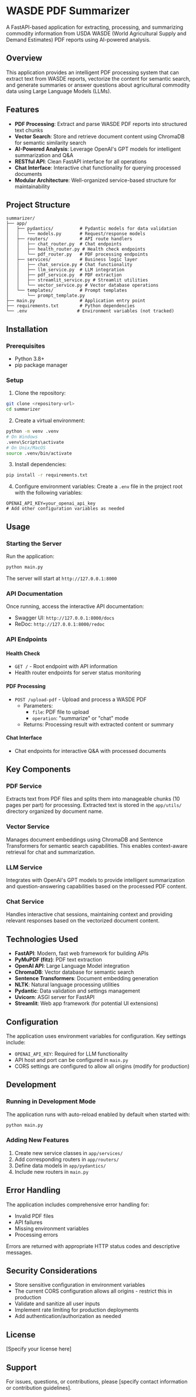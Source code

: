 # WASDE PDF Summarizer

A FastAPI-based application for extracting, processing, and summarizing commodity information from USDA WASDE (World Agricultural Supply and Demand Estimates) PDF reports using AI-powered analysis.

## Overview

This application provides an intelligent PDF processing system that can extract text from WASDE reports, vectorize the content for semantic search, and generate summaries or answer questions about agricultural commodity data using Large Language Models (LLMs).

## Features

- **PDF Processing**: Extract and parse WASDE PDF reports into structured text chunks
- **Vector Search**: Store and retrieve document content using ChromaDB for semantic similarity search
- **AI-Powered Analysis**: Leverage OpenAI's GPT models for intelligent summarization and Q&A
- **RESTful API**: Clean FastAPI interface for all operations
- **Chat Interface**: Interactive chat functionality for querying processed documents
- **Modular Architecture**: Well-organized service-based structure for maintainability

## Project Structure

```
summarizer/
├── app/
│   ├── pydantics/          # Pydantic models for data validation
│   │   └── models.py       # Request/response models
│   ├── routers/            # API route handlers
│   │   ├── chat_router.py  # Chat endpoints
│   │   ├── health_router.py # Health check endpoints
│   │   └── pdf_router.py   # PDF processing endpoints
│   ├── services/           # Business logic layer
│   │   ├── chat_service.py # Chat functionality
│   │   ├── llm_service.py  # LLM integration
│   │   ├── pdf_service.py  # PDF extraction
│   │   ├── streamlit_service.py # Streamlit utilities
│   │   └── vector_service.py # Vector database operations
│   └── templates/          # Prompt templates
│       └── prompt_template.py
├── main.py                 # Application entry point
├── requirements.txt        # Python dependencies
└── .env                   # Environment variables (not tracked)
```

## Installation

### Prerequisites

- Python 3.8+
- pip package manager

### Setup

1. Clone the repository:
```bash
git clone <repository-url>
cd summarizer
```

2. Create a virtual environment:
```bash
python -m venv .venv
# On Windows
.venv\Scripts\activate
# On Unix/MacOS
source .venv/bin/activate
```

3. Install dependencies:
```bash
pip install -r requirements.txt
```

4. Configure environment variables:
Create a `.env` file in the project root with the following variables:
```env
OPENAI_API_KEY=your_openai_api_key
# Add other configuration variables as needed
```

## Usage

### Starting the Server

Run the application:
```bash
python main.py
```

The server will start at `http://127.0.0.1:8000`

### API Documentation

Once running, access the interactive API documentation:
- Swagger UI: `http://127.0.0.1:8000/docs`
- ReDoc: `http://127.0.0.1:8000/redoc`

### API Endpoints

#### Health Check
- `GET /` - Root endpoint with API information
- Health router endpoints for server status monitoring

#### PDF Processing
- `POST /upload-pdf` - Upload and process a WASDE PDF
  - Parameters:
    - `file`: PDF file to upload
    - `operation`: "summarize" or "chat" mode
  - Returns: Processing result with extracted content or summary

#### Chat Interface
- Chat endpoints for interactive Q&A with processed documents

## Key Components

### PDF Service
Extracts text from PDF files and splits them into manageable chunks (10 pages per part) for processing. Extracted text is stored in the `app/utils/` directory organized by document name.

### Vector Service
Manages document embeddings using ChromaDB and Sentence Transformers for semantic search capabilities. This enables context-aware retrieval for chat and summarization.

### LLM Service
Integrates with OpenAI's GPT models to provide intelligent summarization and question-answering capabilities based on the processed PDF content.

### Chat Service
Handles interactive chat sessions, maintaining context and providing relevant responses based on the vectorized document content.

## Technologies Used

- **FastAPI**: Modern, fast web framework for building APIs
- **PyMuPDF (fitz)**: PDF text extraction
- **OpenAI API**: Large Language Model integration
- **ChromaDB**: Vector database for semantic search
- **Sentence Transformers**: Document embedding generation
- **NLTK**: Natural language processing utilities
- **Pydantic**: Data validation and settings management
- **Uvicorn**: ASGI server for FastAPI
- **Streamlit**: Web app framework (for potential UI extensions)

## Configuration

The application uses environment variables for configuration. Key settings include:

- `OPENAI_API_KEY`: Required for LLM functionality
- API host and port can be configured in `main.py`
- CORS settings are configured to allow all origins (modify for production)

## Development

### Running in Development Mode

The application runs with auto-reload enabled by default when started with:
```bash
python main.py
```

### Adding New Features

1. Create new service classes in `app/services/`
2. Add corresponding routers in `app/routers/`
3. Define data models in `app/pydantics/`
4. Include new routers in `main.py`

## Error Handling

The application includes comprehensive error handling for:
- Invalid PDF files
- API failures
- Missing environment variables
- Processing errors

Errors are returned with appropriate HTTP status codes and descriptive messages.

## Security Considerations

- Store sensitive configuration in environment variables
- The current CORS configuration allows all origins - restrict this in production
- Validate and sanitize all user inputs
- Implement rate limiting for production deployments
- Add authentication/authorization as needed

## License

[Specify your license here]

## Support

For issues, questions, or contributions, please [specify contact information or contribution guidelines].